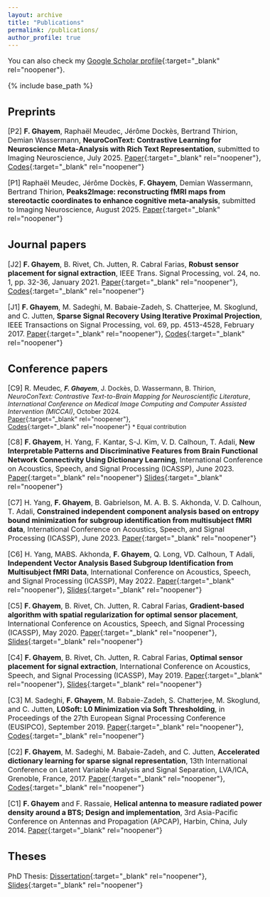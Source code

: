 ```yaml
---
layout: archive
title: "Publications"
permalink: /publications/
author_profile: true
---
```


<style type="text/css"> body{ font-size: 12pt; } </style>

  You can also check my [Google Scholar profile](https://scholar.google.com/citations?user=E3nIEHwAAAAJ&hl=en){:target="_blank" rel="noopener"}.

{% include base_path %}


<!-- ## Preprints -->

<!-- [P4] Z. Kang, M. Sadeghi, R. Horaud, J. Donley, A. Kumar, and X. Alameda-Pineda, **Expression-preserving face frontalization improves visually assisted speech processing**, April 2022.

[P3] Z. Kang, M. Sadeghi, and R. Horaud, **Face Frontalization Based on Robustly Fitting a Deformable Shape Model to 3D Landmarks**, October 2020.

[P2] M. Sadeghi, S. Guy, A. Raison, X. Alameda-Pineda, and R. Horaud, **Unsupervised Performance Analysis of 3D Face Alignment**, April 2020.

[P1] S. Chatterjee, A. M. Javid, M. Sadeghi, S. Kikuta, P. P. Mitra, M. Skoglund, **SSFN: Self Size-estimating Feed-forward Network and Low Complexity Design**, March 2020. -->

<!-- ## Under preparation -->

<!-- [P1] R. Meudec, **F. Ghayem**, J. Dockès, D. Wassermann, B. Thirion, **Efficient Representation Learning Framework for Associating Neuroscientific Text with Brain Activation**, to be submitted to International Conference on Medical Image Computing And Computer Assisted Intervention (MICCAI), March 2024.

[P2] R. Meudec, J. Dockès, **F. Ghayem**, D. Wassermann, B. Thirion, **Enriching Neuroscientific Publications through fMRI Statistical Image Reconstruction from Stereotactic Coordinates**, to be submitted to PLOS Computational Biology, March 2024.

[P3] **F. Ghayem**, H. Yang, F. Kantar, S-J. Kim, V. D. Calhoun, T. Adali, **Dynamic Brain Network Analysis: Interpretable and Discriminative Patterns via Dictionary Learning**, to be submitted to Sensors, March 2024. -->

## Preprints

[P2] **F. Ghayem**, Raphaël Meudec, Jérôme Dockès, Bertrand Thirion, Demian Wassermann, **NeuroConText: Contrastive Learning for Neuroscience Meta-Analysis with Rich Text Representation**, submitted to Imaging Neuroscience, July 2025.
[Paper](https://www.biorxiv.org/content/10.1101/2025.05.23.655707v1.abstract){:target="_blank" rel="noopener"},
[Codes](https://github.com/ghayem/NeuroConText){:target="_blank" rel="noopener"}

[P1]  Raphaël Meudec, Jérôme Dockès, **F. Ghayem**, Demian Wassermann, Bertrand Thirion, **Peaks2Image: reconstructing fMRI maps from stereotactic coordinates to enhance cognitive meta-analysis**, submitted to Imaging Neuroscience, August 2025.
[Paper](https://inria.hal.science/hal-05243856v1){:target="_blank" rel="noopener"}

## Journal papers

[J2] **F. Ghayem**, B. Rivet, Ch. Jutten, R. Cabral Farias, **Robust sensor placement for signal extraction**, IEEE Trans. Signal Processing, vol. 24, no. 1, pp. 32-36, January 2021.
[Paper](https://ghayem.github.io/files/RSP_TSP_2021.pdf){:target="_blank" rel="noopener"},
[Codes](https://github.com/ghayem/RSP){:target="_blank" rel="noopener"}

[J1] **F. Ghayem**, M. Sadeghi, M. Babaie-Zadeh, S. Chatterjee, M. Skoglund, and C. Jutten, **Sparse Signal Recovery Using Iterative Proximal Projection**, IEEE Transactions on Signal Processing, vol. 69, pp. 4513-4528, February 2017.
[Paper](https://ghayem.github.io/files/IPP_TSP_2017.pdf){:target="_blank" rel="noopener"},
[Codes](https://github.com/ghayem/IPP){:target="_blank" rel="noopener"}


## Conference papers

[C9] R. Meudec<span style="font-size: 90%">*, **F. Ghayem<span style="font-size: 90%">***, J. Dockès, D. Wassermann, B. Thirion,  
*NeuroConText: Contrastive Text-to-Brain Mapping for Neuroscientific Literature*,  
*International Conference on Medical Image Computing and Computer Assisted Intervention (MICCAI)*, October 2024.  
[Paper](https://hal.science/hal-04708173v1/file/MICCAI_2024_CameraReady.pdf){:target="_blank" rel="noopener"},  
[Codes](https://github.com/ghayem/NeuroConText){:target="_blank" rel="noopener"}
<span style="font-size: 90%">* Equal contribution</span>


[C8] **F. Ghayem**, H. Yang, F. Kantar, S-J. Kim, V. D. Calhoun, T. Adali, **New Interpretable Patterns and Discriminative Features from Brain Functional Network Connectivity Using Dictionary Learning**, International Conference on Acoustics, Speech, and Signal Processing (ICASSP), June 2023.
[Paper](https://ghayem.github.io/files/fMRI_DL.pdf){:target="_blank" rel="noopener"}
[Slides](https://ghayem.github.io/files/fMRI_DL_slides.pdf){:target="_blank" rel="noopener"}

[C7] H. Yang, **F. Ghayem**, B. Gabrielson, M. A. B. S. Akhonda, V. D. Calhoun, T. Adali, **Constrained independent component analysis based on entropy bound minimization for subgroup identification from multisubject fMRI data**, International Conference on Acoustics, Speech, and Signal Processing (ICASSP), June 2023.
[Paper](https://ghayem.github.io/files/cEBM.pdf){:target="_blank" rel="noopener"}

[C6]  H. Yang, MABS. Akhonda, **F. Ghayem**, Q. Long, VD. Calhoun, T Adali, **Independent Vector Analysis Based Subgroup Identification from Multisubject fMRI Data**, International Conference on Acoustics, Speech, and Signal Processing (ICASSP), May 2022.
[Paper](https://ghayem.github.io/files/Subgroup_Identification_ICASSP2022.pdf){:target="_blank" rel="noopener"}, 
[Slides](https://ghayem.github.io/files/ICASSP2022_presentation.pdf){:target="_blank" rel="noopener"}

[C5] **F. Ghayem**, B. Rivet, Ch. Jutten, R. Cabral Farias, **Gradient-based algorithm with spatial regularization for optimal sensor placement**, International Conference on Acoustics, Speech, and Signal Processing (ICASSP), May 2020.
[Paper](https://ghayem.github.io/files/ICASSP2020.pdf){:target="_blank" rel="noopener"},
[Slides](https://ghayem.github.io/files/ICASSP2020_Presentation.pdf){:target="_blank" rel="noopener"}

[C4] **F. Ghayem**, B. Rivet, Ch. Jutten, R. Cabral Farias, **Optimal sensor placement for signal extraction**, International Conference on Acoustics, Speech, and Signal Processing (ICASSP), May 2019.
[Paper](https://ghayem.github.io/files/OSP_SignalExtraction_ICASSP2019.pdf){:target="_blank" rel="noopener"},
[Slides](https://ghayem.github.io/files/OSP_SignalExtraction_ICASSP2019_Presentation.pdf){:target="_blank" rel="noopener"}

[C3] M. Sadeghi, **F. Ghayem**, M. Babaie-Zadeh, S. Chatterjee, M. Skoglund, and C. Jutten, **L0Soft: L0 Minimization via Soft Thresholding**, in Proceedings of the 27th European Signal Processing Conference (EUSIPCO), September 2019.
[Paper](https://ghayem.github.io/files/L0Soft_EUSIPCO_2019.pdf){:target="_blank" rel="noopener"},
[Codes](https://github.com/ghayem/L0soft){:target="_blank" rel="noopener"}

[C2] **F. Ghayem**, M. Sadeghi, M. Babaie-Zadeh, and C. Jutten, **Accelerated dictionary learning for sparse signal representation**, 13th International Conference on Latent Variable Analysis and Signal Separation, LVA/ICA, Grenoble, France, 2017.
[Paper](https://ghayem.github.io/files/ADL_LVA_ICA_2017.pdf){:target="_blank" rel="noopener"},
[Codes](https://github.com/ghayem/ADL){:target="_blank" rel="noopener"}

[C1] **F. Ghayem**  and F. Rassaie, **Helical antenna to measure radiated power density around a BTS; Design and implementation**, 3rd Asia-Pacific Conference on Antennas and Propagation (APCAP), Harbin, China, July 2014.
[Paper](https://ghayem.github.io/files/HelicalAntenna_APCAP_2014.pdf){:target="_blank" rel="noopener"}

## Theses
PhD Thesis:
[Dissertation](https://ghayem.github.io/files/PhDThesis.pdf){:target="_blank" rel="noopener"},
[Slides](https://ghayem.github.io/files/Presentation_PhDdefence_Oct2020.pdf){:target="_blank" rel="noopener"}
